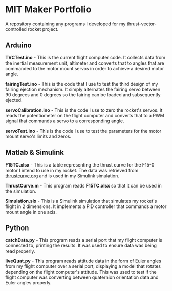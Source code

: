 # MIT Maker Portfolio
A repository containing any programs I developed for my thrust-vector-controlled rocket project.

## Arduino
**TVCTest.ino** - This is the current flight computer code. It collects data from the inertial measurement unit, altimeter and converts that to angles that are commanded to the motor mount servos in order to achieve a desired motor angle.

**fairingTest.ino** - This is the code that I use to test the third design of my fairing ejection mechanism. It simply alternates the fairing servo between 90 degrees and 0 degrees so the fairing can be loaded and subsequently ejected.

**servoCalibration.ino** - This is the code I use to zero the rocket's servos. It reads the potentiometer on the flight computer and converts that to a PWM signal that commands a servo to a corresponding angle.

**servoTest.ino** - This is the code I use to test the parameters for the motor mount servo's limits and zeros.


## Matlab & Simulink
**F15TC.xlsx** - This is a table representing the thrust curve for the F15-0 motor I intend to use in my rocket. The data was retrieved from [thrustcurve.org](https://www.thrustcurve.org/motors/Estes/F15/) and is used in my Simulink simulation.

**ThrustCurve.m** - This program reads **F15TC.xlsx** so that it can be used in the simulation.

**Simulation.slx** - This is a Simulink simulation that simulates my rocket's flight in 2 dimensions. It implements a PID controller that commands a motor mount angle in one axis.


## Python
**catchData.py** - This program reads a serial port that my flight computer is connected to, printing the results. It was used to ensure data was being read properly.

**liveQuat.py** - This program reads attitude data in the form of Euler angles from my flight computer over a serial port, displaying a model that rotates depending on the flight computer's attitude. This was used to test if the flight computer was converting between quaternion orientation data and Euler angles properly.

